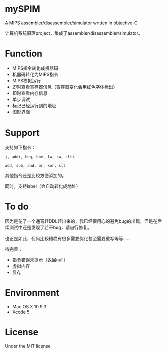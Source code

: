 mySPIM
======

A MIPS assembler/disassembler/simulator written in objective-C

计算机系统原理project，集成了assembler/disassembler/simulator。

# Function

* MIPS指令转化成机器码
* 机器码转化为MIPS指令
* MIPS模拟运行
* 即时查看寄存器信息（寄存器变化会用红色字体标出）
* 即时查看内存信息
* 单步调试
* 标记已经运行到的地址
* 图形界面

# Support
支持如下指令：

`j, addi, beq, bne, lw, sw, slti`

`add, sub, and, or, xor, slt`

其他指令还是比较方便添加的。

同时，支持label（会自动转化成地址）

# To do
因为是花了一个通宵赶DDL赶出来的，我已经很用心的避免bug的出现，但是在后续测试中还是发现了若干bug，请自行修复。

也正是如此，代码比较糟糕有很多需要优化甚至需要重写等等……

待完善：

* 指令错误未提示（返回null）
* 虚拟内存
* 显存

# Environment
* Mac OS X 10.9.3
* Xcode 5

# License
Under the MIT license

